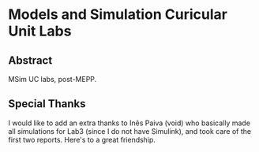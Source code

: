 # Models and Simulation Curicular Unit Labs
## Abstract
MSim UC labs, post-MEPP.

## Special Thanks

I would like to add an extra thanks to Inês Paiva (void) who basically made all simulations for Lab3 (since I do not have Simulink), and took care of the first two reports. Here's to a great friendship. 
